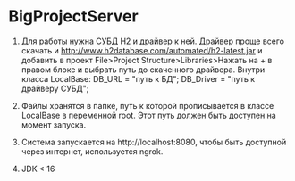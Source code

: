 # BigProjectServer
1) Для работы нужна СУБД H2 и драйвер к ней. Драйвер проще всего скачать и http://www.h2database.com/automated/h2-latest.jar и добавить в проект 
File>Project Structure>Libraries>Нажать на + в правом блоке и выбрать путь до скаченного драйвера.
Внутри класса LocalBase:
    DB_URL = "путь к БД";
    DB_Driver = "путь к драйверу СУБД";
    
2) Файлы хранятся в папке, путь к которой прописывается в классе LocalBase в переменной root. Этот путь должен быть доступен на момент запуска.
3) Система запускается на http://localhost:8080, чтобы быть доступной через интернет, используется ngrok.
4) JDK < 16
